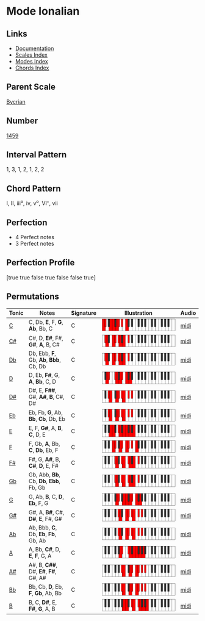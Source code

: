 # Mode Ionalian

## Links

- [Documentation](README.md)
- [Scales Index](Scales.md)
- [Modes Index](Modes.md)
- [Chords Index](Chords.md)

## Parent Scale

[Bycrian](ScaleBycrian.md)

## Number

[1459](https://ianring.com/musictheory/scales/1459)

## Interval Pattern

1, 3, 1, 2, 1, 2, 2

## Chord Pattern

I, II, iii⁰, iv, v⁰, VI⁺, vii

## Perfection

- 4 Perfect notes
- 3 Perfect notes

## Perfection Profile

[true true false true false false true]

## Permutations

| Tonic | Notes | Signature | Illustration | Audio |
|-------|-------|-----------|--------------|-------|
| [C](ModeCNaturalIonalian.md) | C, Db, **E**, F, **G**, **Ab**, Bb, C | C | ![CNaturalIonalian](ModeCNaturalIonalian.png) | [midi](https://github.com/edipermadi/music/blob/main/docs/ModeCNaturalIonalian.mid?raw=true) |
| [C#](ModeCSharpIonalian.md) | C#, D, **E#**, F#, **G#**, **A**, B, C# | C | ![CSharpIonalian](ModeCSharpIonalian.png) | [midi](https://github.com/edipermadi/music/blob/main/docs/ModeCSharpIonalian.mid?raw=true) |
| [Db](ModeDFlatIonalian.md) | Db, Ebb, **F**, Gb, **Ab**, **Bbb**, Cb, Db | C | ![DFlatIonalian](ModeDFlatIonalian.png) | [midi](https://github.com/edipermadi/music/blob/main/docs/ModeDFlatIonalian.mid?raw=true) |
| [D](ModeDNaturalIonalian.md) | D, Eb, **F#**, G, **A**, **Bb**, C, D | C | ![DNaturalIonalian](ModeDNaturalIonalian.png) | [midi](https://github.com/edipermadi/music/blob/main/docs/ModeDNaturalIonalian.mid?raw=true) |
| [D#](ModeDSharpIonalian.md) | D#, E, **F##**, G#, **A#**, **B**, C#, D# | C | ![DSharpIonalian](ModeDSharpIonalian.png) | [midi](https://github.com/edipermadi/music/blob/main/docs/ModeDSharpIonalian.mid?raw=true) |
| [Eb](ModeEFlatIonalian.md) | Eb, Fb, **G**, Ab, **Bb**, **Cb**, Db, Eb | C | ![EFlatIonalian](ModeEFlatIonalian.png) | [midi](https://github.com/edipermadi/music/blob/main/docs/ModeEFlatIonalian.mid?raw=true) |
| [E](ModeENaturalIonalian.md) | E, F, **G#**, A, **B**, **C**, D, E | C | ![ENaturalIonalian](ModeENaturalIonalian.png) | [midi](https://github.com/edipermadi/music/blob/main/docs/ModeENaturalIonalian.mid?raw=true) |
| [F](ModeFNaturalIonalian.md) | F, Gb, **A**, Bb, **C**, **Db**, Eb, F | C | ![FNaturalIonalian](ModeFNaturalIonalian.png) | [midi](https://github.com/edipermadi/music/blob/main/docs/ModeFNaturalIonalian.mid?raw=true) |
| [F#](ModeFSharpIonalian.md) | F#, G, **A#**, B, **C#**, **D**, E, F# | C | ![FSharpIonalian](ModeFSharpIonalian.png) | [midi](https://github.com/edipermadi/music/blob/main/docs/ModeFSharpIonalian.mid?raw=true) |
| [Gb](ModeGFlatIonalian.md) | Gb, Abb, **Bb**, Cb, **Db**, **Ebb**, Fb, Gb | C | ![GFlatIonalian](ModeGFlatIonalian.png) | [midi](https://github.com/edipermadi/music/blob/main/docs/ModeGFlatIonalian.mid?raw=true) |
| [G](ModeGNaturalIonalian.md) | G, Ab, **B**, C, **D**, **Eb**, F, G | C | ![GNaturalIonalian](ModeGNaturalIonalian.png) | [midi](https://github.com/edipermadi/music/blob/main/docs/ModeGNaturalIonalian.mid?raw=true) |
| [G#](ModeGSharpIonalian.md) | G#, A, **B#**, C#, **D#**, **E**, F#, G# | C | ![GSharpIonalian](ModeGSharpIonalian.png) | [midi](https://github.com/edipermadi/music/blob/main/docs/ModeGSharpIonalian.mid?raw=true) |
| [Ab](ModeAFlatIonalian.md) | Ab, Bbb, **C**, Db, **Eb**, **Fb**, Gb, Ab | C | ![AFlatIonalian](ModeAFlatIonalian.png) | [midi](https://github.com/edipermadi/music/blob/main/docs/ModeAFlatIonalian.mid?raw=true) |
| [A](ModeANaturalIonalian.md) | A, Bb, **C#**, D, **E**, **F**, G, A | C | ![ANaturalIonalian](ModeANaturalIonalian.png) | [midi](https://github.com/edipermadi/music/blob/main/docs/ModeANaturalIonalian.mid?raw=true) |
| [A#](ModeASharpIonalian.md) | A#, B, **C##**, D#, **E#**, **F#**, G#, A# | C | ![ASharpIonalian](ModeASharpIonalian.png) | [midi](https://github.com/edipermadi/music/blob/main/docs/ModeASharpIonalian.mid?raw=true) |
| [Bb](ModeBFlatIonalian.md) | Bb, Cb, **D**, Eb, **F**, **Gb**, Ab, Bb | C | ![BFlatIonalian](ModeBFlatIonalian.png) | [midi](https://github.com/edipermadi/music/blob/main/docs/ModeBFlatIonalian.mid?raw=true) |
| [B](ModeBNaturalIonalian.md) | B, C, **D#**, E, **F#**, **G**, A, B | C | ![BNaturalIonalian](ModeBNaturalIonalian.png) | [midi](https://github.com/edipermadi/music/blob/main/docs/ModeBNaturalIonalian.mid?raw=true) |
